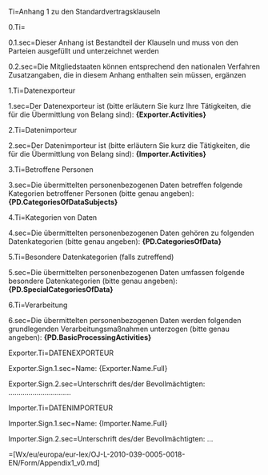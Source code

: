 Ti=Anhang 1 zu den Standardvertragsklauseln

0.Ti=</i>

0.1.sec=Dieser Anhang ist Bestandteil der Klauseln und muss von den Parteien ausgefüllt und unterzeichnet werden

0.2.sec=Die Mitgliedstaaten können entsprechend den nationalen Verfahren Zusatzangaben, die in diesem Anhang enthalten sein müssen, ergänzen

1.Ti=Datenexporteur

1.sec=Der Datenexporteur ist (bitte erläutern Sie kurz Ihre Tätigkeiten, die für die Übermittlung von Belang sind): <b>{Exporter.Activities}</b>

2.Ti=Datenimporteur

2.sec=Der Datenimporteur ist (bitte erläutern Sie kurz die Tätigkeiten, die für die Übermittlung von Belang sind): <b>{Importer.Activities}</b>

3.Ti=Betroffene Personen

3.sec=Die übermittelten personenbezogenen Daten betreffen folgende Kategorien betroffener Personen (bitte genau angeben): <b>{PD.CategoriesOfDataSubjects}</b>


4.Ti=Kategorien von Daten

4.sec=Die übermittelten personenbezogenen Daten gehören zu folgenden Datenkategorien (bitte genau angeben): <b>{PD.CategoriesOfData}</b>

5.Ti=Besondere Datenkategorien (falls zutreffend)

5.sec=Die übermittelten personenbezogenen Daten umfassen folgende besondere Datenkategorien (bitte genau angeben): <b>{PD.SpecialCategoriesOfData}</b>


6.Ti=Verarbeitung

6.sec=Die übermittelten personenbezogenen Daten werden folgenden grundlegenden Verarbeitungsmaßnahmen unterzogen (bitte genau angeben): <b>{PD.BasicProcessingActivities}</b>


Exporter.Ti=DATENEXPORTEUR

Exporter.Sign.1.sec=Name: {Exporter.Name.Full}

Exporter.Sign.2.sec=Unterschrift des/der Bevollmächtigten: ...............................
 
Importer.Ti=DATENIMPORTEUR

Importer.Sign.1.sec=Name: {Importer.Name.Full}

Importer.Sign.2.sec=Unterschrift des/der Bevollmächtigten: …

=[Wx/eu/europa/eur-lex/OJ-L-2010-039-0005-0018-EN/Form/Appendix1_v0.md]
